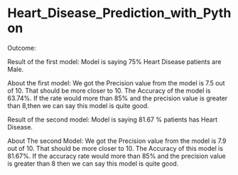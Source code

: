 # Heart_Disease_Prediction_with_Python

Outcome:

Result of the first model:
Model is saying 75% Heart Disease patients are Male.

About the first model:
We got the Precision value from the model is 7.5 out of 10. That should be more closer to 10. The Accuracy of the model is 63.74%. If the rate would more than 85% and the precision value is greater than 8,then we can say this model is quite good.

Result of the second model:
Model is saying 81.67 % patients has Heart Disease.

About The second Model:
We got the Precision value from the model is 7.9 out of 10. That should be more closer to 10. The Accuracy of this model is 81.67%. If the accuracy rate would more than 85% and the precision value is greater than 8 then we can say this model is quite good.

